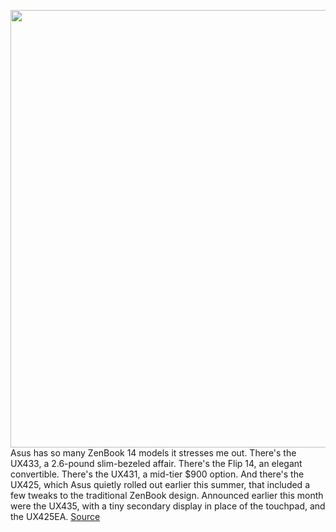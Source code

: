 <img src='https://cdn.vox-cdn.com/thumbor/FgS7DuIuDtUPhNp8LxoO7ZxkNIc=/0x0:2040x1360/1200x675/filters:focal(825x708:1151x1034)/cdn.vox-cdn.com/uploads/chorus_image/image/67557991/mchin_181224_4213_0001.0.0.jpg' width='700px' /><br/>
Asus has so many ZenBook 14 models it stresses me out. There's the UX433, a 2.6-pound slim-bezeled affair. There's the Flip 14, an elegant convertible. There's the UX431, a mid-tier $900 option. And there's the UX425, which Asus quietly rolled out earlier this summer, that included a few tweaks to the traditional ZenBook design. Announced earlier this month were the UX435, with a tiny secondary display in place of the touchpad, and the UX425EA.
<a href='https://www.theverge.com/21494523/asus-zenbook-14-2020-review-tiger-lake-specs-features-price'> Source <a/>